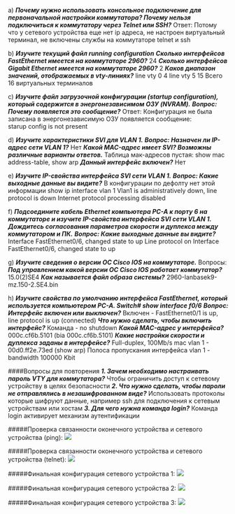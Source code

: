 a) ___Почему нужно использовать консольное подключение для первоначальной настройки коммутатора? Почему нельзя подключиться к коммутатору через Telnet или SSH?___
Ответ: Потому что у сетевого устройства еще нет ip адреса, не настроен виртуальный терминал, не включены службы на коммутаторе telnet и ssh

b) ___Изучите текущий файл running configuration___
___Сколько интерфейсов FastEthernet имеется на коммутаторе 2960?___
24
___Сколько интерфейсов Gigabit Ethernet имеется на коммутаторе 2960?___
2
___Каков диапазон значений, отображаемых в vty-линиях?___
line vty 0 4
line vty 5 15
Всего 16 виртуальных терминалов

c) ___Изучите файл загрузочной конфигурации (startup configuration), который содержится в энергонезависимом ОЗУ (NVRAM).___
___Вопрос:
Почему появляется это сообщение?___
Ответ: Конфигурация не была записана в энергонезависимую ОЗУ появляется сообщение:  
starup config is not present                

d) ___Изучите характеристики SVI для VLAN 1.___
___Вопрос:
Назначен ли IP-адрес сети VLAN 1?___
Нет
___Какой MAC-адрес имеет SVI? Возможны различные варианты ответов.___
Таблица мак-адресов пустая: show mac address-table, show arp
___Данный интерфейс включен?___
Нет

e) ___Изучите IP-свойства интерфейса SVI сети VLAN 1.___
___Вопрос:
Какие выходные данные вы видите?___
В конфигурации по дефолту нет этой информации
show ip interface vlan 1
Vlan1 is administratively down, line protocol is down
Internet protocol processing disabled

f) ___Подсоедините кабель Ethernet компьютера PC-A к порту 6 на коммутаторе и изучите IP-свойства интерфейса SVI сети VLAN 1. Дождитесь согласования параметров скорости и дуплекса между коммутатором и ПК.___
___Вопрос:
Какие выходные данные вы видите?___
Interface FastEthernet0/6, changed state to up
Line protocol on Interface FastEthernet0/6, changed state to up

g) ___Изучите сведения о версии ОС Cisco IOS на коммутаторе.___
Вопросы:
___Под управлением какой версии ОС Cisco IOS работает коммутатор?___
15.0(2)SE4
___Как называется файл образа системы?___
2960-lanbasek9-mz.150-2.SE4.bin

h) ___Изучите свойства по умолчанию интерфейса FastEthernet, который используется компьютером PC-A.
Switch# show interface f0/6___ 
___Вопрос:
Интерфейс включен или выключен?___
Включен - FastEthernet0/1 is up, line protocol is up (connected)
___Что нужно сделать, чтобы включить интерфейс?___
Команда - no shutdown
___Какой MAC-адрес у интерфейса?___
000c.cf6b.5101 (bia 000c.cf6b.5101)
___Какие настройки скорости и дуплекса заданы в интерфейсе?___
Full-duplex, 100Mb/s
mac vlan 1 - 00d0.ff2e.73ed (show arp)
Полоса пропускания интерфейса vlan 1 - bandwidth 100000 Kbit

####Вопросы для повторения
___1. Зачем необходимо настраивать пароль VTY для коммутатора?___
Чтобы ограничить доступ к сетевому устройству в целях безопасности
___2. Что нужно сделать, чтобы пароли не отправлялись в незашифрованном виде?___
Использовать протоколы которые шифруют данные, например ssh для подключения к сетевым устройствам или хостам
___3. Для чего нужна команда login?___
Команда login активирует механизм аутентификации


#####Проверка связанности оконечного устройства и сетевого устройства (ping):
![](screenshots/ping.png)

#####Проверка связанности оконечного устройства и сетевого устройства (telnet):
![](screenshots/telnet.png)

#####Финальная конфигурация сетевого устройства 1:
![](screenshots/config_1.png)

#####Финальная конфигурация сетевого устройства 2:
![](screenshots/config_2.png)

#####Финальная конфигурация сетевого устройства 3:
![](screenshots/config_3.png)

